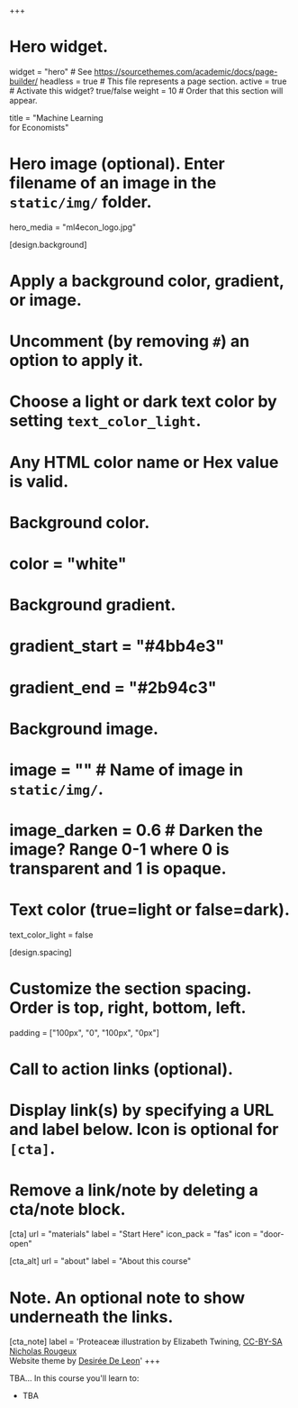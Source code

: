 +++
# Hero widget.
widget = "hero"  # See https://sourcethemes.com/academic/docs/page-builder/
headless = true  # This file represents a page section.
active = true  # Activate this widget? true/false
weight = 10  # Order that this section will appear.

title = "Machine Learning<br>for Economists"

# Hero image (optional). Enter filename of an image in the `static/img/` folder.
hero_media = "ml4econ_logo.jpg"

[design.background]
  # Apply a background color, gradient, or image.
  #   Uncomment (by removing `#`) an option to apply it.
  #   Choose a light or dark text color by setting `text_color_light`.
  #   Any HTML color name or Hex value is valid.

  # Background color.
  # color = "white"
  
  # Background gradient.
  # gradient_start = "#4bb4e3"
  # gradient_end = "#2b94c3"
  
  # Background image.
  # image = ""  # Name of image in `static/img/`.
  # image_darken = 0.6  # Darken the image? Range 0-1 where 0 is transparent and 1 is opaque.

  # Text color (true=light or false=dark).
  text_color_light = false
  
[design.spacing]
  # Customize the section spacing. Order is top, right, bottom, left.
  padding = ["100px", "0", "100px", "0px"]

# Call to action links (optional).
#   Display link(s) by specifying a URL and label below. Icon is optional for `[cta]`.
#   Remove a link/note by deleting a cta/note block.
[cta]
  url = "materials"
  label = "Start Here"
  icon_pack = "fas"
  icon = "door-open"
  
[cta_alt]
  url = "about"
  label = "About this course"

# Note. An optional note to show underneath the links.
[cta_note]
  label = 'Proteaceæ illustration by Elizabeth Twining, [CC-BY-SA Nicholas Rougeux]((https://www.c82.net/twining/plants/?id=118))<br>Website theme by [Desirée De Leon](http://desiree.rbind.io/)'
+++

TBA... In this course you'll learn to:

+ TBA
